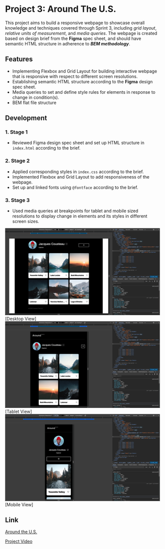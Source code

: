 # Project 3: Around The U.S.

This project aims to build a responsive webpage to showcase overall knowledge and techniques covered through Sprint 3, including _grid layout_, _relative units of measurement_, and _media queries_. The webpage is created based on design brief from the **Figma** spec sheet, and should have semantic HTML structure in adherence to **_BEM methodology_**.

## Features

- Implementing Flexbox and Grid Layout for building interactive webpage that is responsive with respect to different screen resolutions.
- Establishing semantic HTML structure according to the **Figma** design spec sheet.
- Media queries to set and define style rules for elements in response to change in condition(s).
- BEM flat file structure

## Development

### 1. Stage 1

- Reviewed Figma design spec sheet and set up HTML structure in `index.html` according to the brief.

### 2. Stage 2

- Applied corresponding styles in `index.css` according to the brief.
- Implemented Flexbox and Grid Layout to add responsiveness of the webpage.
- Set up and linked fonts using `@fontface` according to the brief.

### 3. Stage 3

- Used media queries at breakpoints for tablet and mobile sized resolutions to display change in elements and its styles in different screen sizes.

![Desktop View](./images/desktop.png)
[Desktop View]
![Tablet View](./images/tablet.png)
[Tablet View]
![Mobile View](./images/mobile.png)
[Mobile View]

## Link

[Around the U.S.](https://wzzpkwon.github.io/se_project_aroundtheus/)

[Project Video](https://drive.google.com/file/d/1nXMLewDcXCvc3rznVtbxUoB1Dn-jjUOw/view?usp=drive_link)
